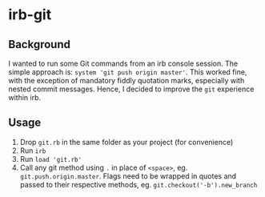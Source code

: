 # irb-git

## Background
I wanted to run some Git commands from an irb console session. The simple approach is: `system 'git push origin master'`. 
This worked fine, with the exception of mandatory fiddly quotation marks, especially with nested commit messages. Hence, I decided to improve the `git` experience within irb.   

## Usage
1. Drop `git.rb` in the same folder as your project (for convenience)
2. Run `irb` 
3. Run `load 'git.rb'` 
4. Call any git method using `.` in place of `<space>`, eg. `git.push.origin.master`. Flags need to be wrapped in quotes and passed to their respective methods, eg. `git.checkout('-b').new_branch` 
